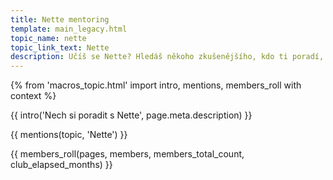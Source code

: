 ```yaml
---
title: Nette mentoring
template: main_legacy.html
topic_name: nette
topic_link_text: Nette
description: Učíš se Nette? Hledáš někoho zkušenějšího, kdo ti poradí, když se zasekneš? Kdo ti ukáže správné postupy a nasměruje tě na kvalitní návody nebo kurzy?
---
```

{% from 'macros_topic.html' import intro, mentions, members_roll with context %}

{{ intro('Nech si poradit s Nette', page.meta.description) }}

{{ mentions(topic, 'Nette') }}

{{ members_roll(pages, members, members_total_count, club_elapsed_months) }}
